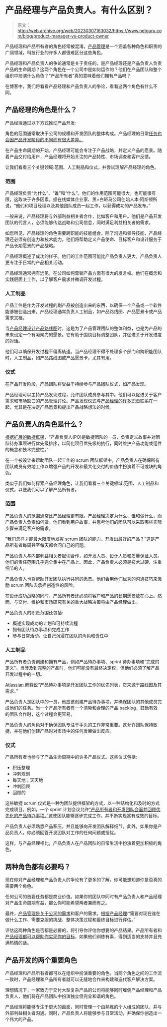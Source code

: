 # 产品经理与产品负责人。有什么区别？

> 原文：<http://web.archive.org/web/20230307163032/https://www.netguru.com/blog/product-manager-vs-product-owner>

 产品经理和产品所有者的角色经常被混淆。[产品管理](/web/20221201170543/https://www.netguru.com/services/product-management)是一个涵盖各种角色和职责的广阔领域，科技行业的许多人都很难区分这些角色。

产品经理和产品负责人的争论通常是关于责任的。是产品经理还是产品负责人负责产品的生命周期？这两个角色在一个公司中是如何运作的？他们在产品团队和整个组织中扮演什么角色？“产品所有者”真的意味着他们拥有产品吗？

在博客中，我们将看看产品经理和产品负责人的争论，看看这两个角色有什么不同。

## 产品经理的角色是什么？

产品经理通过以下方式推动产品开发:

角色的范围通常取决于公司的规模和开发团队的整体构成。产品经理的日常[任务也会因产品开发阶段的不同而有很大差异。](/web/20221201170543/https://www.netguru.com/blog/what-makes-a-good-product-manager)

在产品生命周期的开始，产品经理可能会专注于产品战略，并定义产品的愿景。随着产品交付给用户，产品经理将开始关注的产品特性、市场调查和客户反馈。

让我们看看三个关键领域:范围、人工制品和仪式，并尝试理解产品经理的角色。

### 范围

产品经理负责“为什么”、“谁”和“什么”。他们的作用范围可能很大，也可能很有限，这取决于许多因素。据在线媒体企业家、黑+白斑马公司创始人本·阿斯顿所说，“他们和项目经理以及其他团队成员一起工作，以获得成功的产品发布。”

一般来说，产品经理将与外部利益相关者合作，比如客户和用户。他们是产品开发团队的代言人，必须能够传达战略和公司信息，同时满足利益相关者的需求。

如您所见，产品经理的角色需要跨职能的技能组合。除了沟通和领导技能，产品经理还必须有创造力和技术能力。他们将帮助定义产品使命、目标客户和设计服务于产品长期愿景的产品战略。

产品经理概述了成功的样子。他们的工作范围可能比产品负责人更大，产品负责人更专注于日常的产品相关活动。

产品经理通常拥有远见，在公司如何营销产品方面有很大的发言权。他们在概念和实践层面上工作，以了解客户需求并微调开发过程。

### 人工制品

产品工件是作为开发过程的副产品被创造出来的东西，以确保一个产品或一个软件能够被创造出来。产品经理通常负责人工制品，如产品路线图、产品愿景卡或产品需求文档。

当[产品经理设计产品路线图](/web/20221201170543/https://www.netguru.com/blog/a-guide-to-product-roadmaps)时，这是为了产品管理团队的整体利益，也是为产品的未来设定一个有凝聚力的愿景。它有助于围绕目标调整团队，并促进关于开发进度的对话。

他们可以确保开发过程不偏离轨道。当产品经理不得不处理多个部门和跨职能团队时，人工制品，如产品路线图或产品愿景卡，尤其有用。

### 仪式

在产品开发阶段，产品团队将受益于持续参与产品团队仪式，如产品发现。

产品经理可以主持产品发现过程，允许团队成员参与其中。他们可以促进关于客户需求和市场缺口的产品管理讨论。产品发现仪式与[产品经理的许多职责](/web/20221201170543/https://www.netguru.com/blog/product-manager-vs-project-manager)联系在一起，尤其是在决定产品愿景和提出产品战略想法的时候。

## 产品负责人的角色是什么？

[根据扩展的敏捷框架](http://web.archive.org/web/20221201170543/https://www.scaledagileframework.com/)，“产品负责人(PO)是敏捷团队的一员，负责定义故事并对团队待办事项进行优先级排序，以简化项目优先级的执行，同时维护产品功能或组件的概念和技术完整性。”

在一个被设计来帮助团队一起工作的 scrum 团队框架中，产品负责人在确保所有团队成员有效地工作以增强产品的开发和最大化交付的价值中扮演着不可或缺的角色。

类似于我们如何探索产品经理角色，让我们看看三个关键领域:范围、人工制品和仪式，以便我们可以了解产品所有者。

### 范围

产品负责人的范围通常比产品经理更有限。产品经理决定为什么、谁和做什么，而产品负责人负责如何做。他们看到用户故事，并思考他们的团队可以采取哪些实际步骤来满足客户的需求。

"我们怎样才能最大限度地发挥 scrum 团队的能力，开发出最好的产品？"这是产品所有者每周甚至每天都会问自己的问题。

产品负责人与内部利益相关者密切合作，如开发人员、设计人员和质量保证人员。他们的责任范围几乎完全集中在产品上。因此，产品负责人必须是技术过硬、注重细节的人。

产品负责人也将帮助开发团队执行共同的愿景。他们会用他们优秀的沟通技巧来激励 scrum 团队去承担创造性的风险。

在设计成功战略的同时，产品所有者还必须将客户和产品的长期愿景放在心上。然而，与交付、维护和市场研究有关的重大战略决策将由产品经理做出。

产品负责人的职责范围还包括:

*   概述实现成功的计划和可持续流程
*   拥有团队待办事项和完成工作
*   参与日常活动，让自己沉浸在团队的角色和责任中

### 人工制品

产品所有者负责创建和拥有产品，例如产品待办事项、sprint 待办事项和“完成的定义”。当涉及到完整的产品时，他们可能没有最终决定权，但他们必须了解产品开发过程中的一切。

[Atlassian 解释说](http://web.archive.org/web/20221201170543/https://www.atlassian.com/agile/scrum/backlogs)“产品待办事项是开发团队工作的优先列表，它来源于路线图及其需求。”

产品负责人是团队中的一员，他应该创建产品待办事项，并确保团队的其他成员完成他们的任务。当一个产品所有者有一个清晰和合理的产品 backlog，鼓励有效的团队合作时，这个过程会更容易。

产品负责人的角色对于确保团队专注于手头的工作非常重要。这允许团队保持敏捷，并在他们创建产品时对市场中的任何发展做出反应。

### 仪式

产品所有者也参与了产品生命周期中的许多产品仪式。这些仪式包括:

*   积压整理
*   冲刺规划
*   每天地；天天地
*   冲刺回顾
*   回顾的

这些敏捷 scrum 仪式是一种为团队提供框架的方式，以一种结构化和及时的方式完成项目。例如，一个 sprint 计划会议允许[“产品所有者和开发团队会面并回顾优先化的产品待办事项。”](http://web.archive.org/web/20221201170543/https://thedigitalprojectmanager.com/scrum-ceremonies-made-simple/)这使团队能够逐步完成工作，并不断实现富有成效的目标。

产品负责人必须熟悉产品积压，并且能够向开发团队解释细节。此外，如果你是产品负责人，你必须回答开发团队对工作的任何问题或担忧。

这样，与产品经理相比，产品负责人在产品团队的日常生活中扮演着更加积极的角色。

## 两种角色都有必要吗？

现在你对产品经理和产品负责人的争论有了更多的了解，你可能想知道你是否真的需要两个角色。

任何公司的首要任务都是商业价值。如果你的团队中同时有产品负责人和产品经理对产品生命周期有益，那么你可能希望两者兼而有之。

最终，[产品管理是关于公司的需求](/web/20221201170543/https://www.netguru.com/glossary/product-management)和客户的需求。[根据产品经理](http://web.archive.org/web/20221201170543/https://theproductmanager.com/topics/product-owner-vs-product-manager/):“需要对现在谁在做什么工作、需要克服的挑战、整体决策过程和最终目标进行评估。”

评估这两种角色是否都是必要的，将引导你评估你想要的产品结果。产品所有者和[产品经理都可以帮助你实现你的目标](/web/20221201170543/https://www.netguru.com/blog/product-manager-role)，如果他们训练有素，得到适当的支持并且充满热情的话。

## 产品开发的两个重要角色

产品经理和产品所有者都可以在组织中扮演重要的角色。当两个角色之间的工作流一致时，产品经理和产品所有者就可以无缝地合作来构建和迭代客户解决方案。

理想情况下，一家致力于交付大型复杂产品的公司将能够同时雇佣产品经理和产品负责人，他们将在产品团队中扮演独立但完全和谐的角色。

产品经理将能够专注于更大的画面，同时管理一个由熟练的个人组成的团队，并与外部利益相关者沟通。同时，产品负责人将能够参与日常活动，并确保你创造出一个伟大的产品。